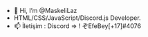 - 👋 Hi, I’m @MaskeliLaz
-  HTML/CSS/JavaScript/Discord.js Developer.
- 📫 İletişim : Discord => ! ぞEfeBey[+17]#4076

<!---
MaskeliLaz/MaskeliLaz is a ✨ special ✨ repository because its `README.md` (this file) appears on your GitHub profile.
You can click the Preview link to take a look at your changes.
--->
